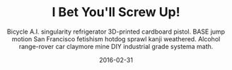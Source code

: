 ---
layout: project
title: "I Bet You'll Screw Up!"
subtitle: 'Bicycle A.I. singularity refrigerator 3D-printed cardboard pistol. BASE jump motion San Francisco fetishism hotdog sprawl kanji weathered. Alcohol range-rover car claymore mine DIY industrial grade systema math.'
date:   2016-02-31
category: project
tech: Ruby/Rails, Javascript/jQuery, Bourbon+Neat, Photoshop, Illustrator
images: [ http://placehold.it/1000x800, http://placehold.it/1000x800 ]
web_link: http://syncline.ca
github_link: https://joelkbennett.github.com/syncline
published: false
---